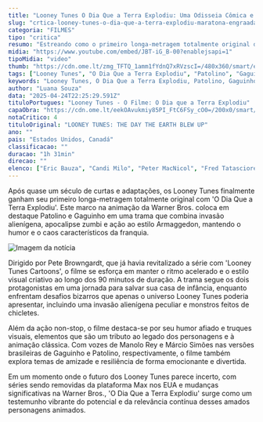 ```yaml
---
title: "Looney Tunes O Dia Que a Terra Explodiu: Uma Odisseia Cômica e Caótica em Animação"
slug: "crtica-looney-tunes-o-dia-que-a-terra-explodiu-maratona-engraada-criativa-e-catica"
categoria: "FILMES"
tipo: "critica"
resumo: "Estreando como o primeiro longa-metragem totalmente original dos Looney Tunes, 'O Dia Que a Terra Explodiu' traz uma aventura hilária e frenética que honra o legado desses icônicos personagens."
midia: "https://www.youtube.com/embed/JBT-iG_B-00?enablejsapi=1"
tipoMidia: "video"
thumb: "https://cdn.ome.lt/zmg_TFTQ_1amm1fYdnQ7xRVzscI=/480x360/smart/extras/conteudos/looney-tune-critica.jpg"
tags: ["Looney Tunes", "O Dia Que a Terra Explodiu", "Patolino", "Gaguinho", "Pete Browngardt", "Warner Bros", "animação", "filme de animação"]
keywords: "Looney Tunes, O Dia Que a Terra Explodiu, Patolino, Gaguinho, Pete Browngardt, Warner Bros, animação, filme de animação"
author: "Luana Souza"
data: "2025-04-24T22:25:29.591Z"
tituloPortugues: "Looney Tunes - O Filme: O Dia que a Terra Explodiu"
capaObra: "https://cdn.ome.lt/eekOAvukmiy85PI_FtC6FSy_cO0=/200x0/smart/extras/capas/s2lB1kaYCdGSnZX5meQCiOR6HfX.jpg"
notaCritico: 4
tituloOriginal: "LOONEY TUNES: THE DAY THE EARTH BLEW UP"
ano: ""
pais: "Estados Unidos, Canadá"
classificacao: ""
duracao: "1h 31min"
direcao: ""
elenco: ["Eric Bauza", "Candi Milo", "Peter MacNicol", "Fred Tatasciore", "Laraine Newman", "Wayne Knight"]
---
```


Após quase um século de curtas e adaptações, os Looney Tunes finalmente ganham seu primeiro longa-metragem totalmente original com 'O Dia Que a Terra Explodiu'. Este marco na animação da Warner Bros. coloca em destaque Patolino e Gaguinho em uma trama que combina invasão alienígena, apocalipse zumbi e ação ao estilo Armaggedon, mantendo o humor e o caos característicos da franquia.

![Imagem da notícia](https://cdn.ome.lt/qVCkOhXZHx-Pf49YFpLc-NDOEds=/fit-in/837x500/smart/uploads/conteudo/fotos/looney-tunes-1.jpg)

Dirigido por Pete Browngardt, que já havia revitalizado a série com 'Looney Tunes Cartoons', o filme se esforça em manter o ritmo acelerado e o estilo visual criativo ao longo dos 90 minutos de duração. A trama segue os dois protagonistas em uma jornada para salvar sua casa de infância, enquanto enfrentam desafios bizarros que apenas o universo Looney Tunes poderia apresentar, incluindo uma invasão alienígena peculiar e monstros feitos de chicletes.

Além da ação non-stop, o filme destaca-se por seu humor afiado e truques visuais, elementos que são um tributo ao legado dos personagens e à animação clássica. Com vozes de Manolo Rey e Márcio Simões nas versões brasileiras de Gaguinho e Patolino, respectivamente, o filme também explora temas de amizade e resiliência de forma emocionante e divertida.

Em um momento onde o futuro dos Looney Tunes parece incerto, com séries sendo removidas da plataforma Max nos EUA e mudanças significativas na Warner Bros., 'O Dia Que a Terra Explodiu' surge como um testemunho vibrante do potencial e da relevância contínua desses amados personagens animados.